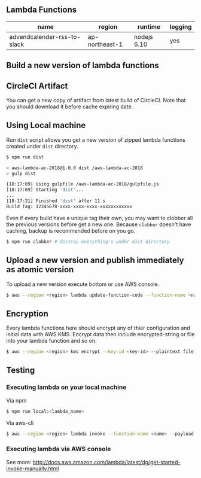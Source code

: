 ## Lambda Functions

name | region | runtime | logging
---- | ------ | ------- | -------
advendcalender-rss-to-slack | ap-northeast-1 | nodejs 6.10 | yes

## Build a new version of lambda functions

## CircleCI Artifact

You can get a new copy of artifact from latest build of CircleCI.
Note that you should download it before cache expiring date.

## Using Local machine

Run `dist` script allows you get a new version of zipped lambda functions created under `dist` directory.

```sh
$ npm run dist

> aws-lambda-ac-2018@1.0.0 dist /aws-lambda-ac-2018
> gulp dist

[18:17:09] Using gulpfile /aws-lambda-ac-2018/gulpfile.js
[18:17:09] Starting 'dist'...
...
[18:17:21] Finished 'dist' after 11 s
Build Tag: 12345678-xxxx-xxxx-xxxx-xxxxxxxxxxxx
```

Even if every build have a unique tag their own,
you may want to clobber all the previous versions before get a new one.
Because `clobber` doesn't have caching, backup is recommended before on you go.

```sh
$ npm run clobber # destroy everything's under dist directory
```

## Upload a new version and publish immediately as atomic version

To upload a new version execute bottom or use AWS console.

```sh
$ aws --region <region> lambda update-function-code --function-name <name> --zip-file fileb://./dist/advendcalender-rss-to-slack-xxxxxxxx.zip --publish
```

## Encryption

Every lambda functions here should encrypt any of thier configuration and initial data with AWS KMS.
Encrypt data then include encrypted-string or file into your lambda function and so on.

```sh
$ aws --region <region> kms encrypt --key-id <key-id> --plaintext file://path/to/your/plain/text/file
```

## Testing

### Executing lambda on your local machine

Via npm

```sh
$ npm run local:<lambda_name>
```

Via aws-cli

```sh
$ aws --region <region> lambda invoke --function-name <name> --payload "{}" output.txt
```

### Executing lambda via AWS console

See more: http://docs.aws.amazon.com/lambda/latest/dg/get-started-invoke-manually.html
